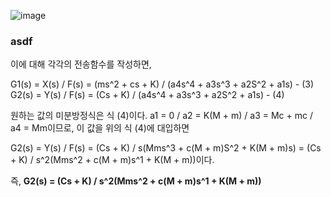 ![image](https://github.com/moonsungang/homework-solution/assets/144924760/fa7a186c-15e0-4a00-a79a-99e2eb5bc149)

### asdf
이에 대해 각각의 전송함수를 작성하면,

G1(s) = X(s) / F(s) = (ms^2 + cs + K) / (a4s^4 + a3s^3 + a2S^2 + a1s)  -  (3)
G2(s) = Y(s) / F(s) = (Cs + K) / (a4s^4 + a3s^3 + a2S^2 + a1s)         -  (4)

원하는 값의 미분방정식은 식 (4)이다.
a1 = 0 / a2 = K(M + m) / a3 = Mc + mc / a4 = Mm이므로, 이 값을 위의 식 (4)에 대입하면

G2(s) =  Y(s) / F(s) = (Cs + K) / s(Mms^3 + c(M + m)S^2 + K(M + m)s) = (Cs + K) / s^2(Mms^2 + c(M + m)s^1 + K(M + m))이다.

즉, **G2(s) = (Cs + K) / s^2(Mms^2 + c(M + m)s^1 + K(M + m))**

